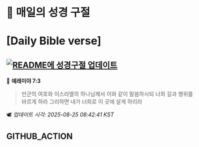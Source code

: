 # 🙏 매일의 성경 구절
# [Daily Bible verse]
## [![README에 성경구절 업데이트](https://github.com/DONGSUKA/first_test/actions/workflows/update-readme-bible.yml/badge.svg)](https://github.com/DONGSUKA/first_test/actions/workflows/update-readme-bible.yml)
<!-- START_BIBLE_VERSE -->
📖 **예레미야 7:3**
> 만군의 여호와 이스라엘의 하나님께서 이와 같이 말씀하시되 너희 길과 행위를 바르게 하라 그리하면 내가 너희로 이 곳에 살게 하리라

🕊️ _업데이트 시각: 2025-08-25 08:42:41 KST_
  <!-- END_BIBLE_VERSE -->
## GITHUB_ACTION
